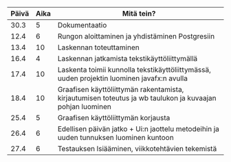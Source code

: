 Päivä | Aika | Mitä tein?
------|------|----------
30.3 | 5 | Dokumentaatio
12.4 | 6 | Rungon aloittaminen ja yhdistäminen Postgresiin
13.4 | 10 | Laskennan toteuttaminen
16.4 | 4 | Laskennan jatkamista tekstikäyttöliittymällä
17.4 | 10 | Laskenta toimii kunnolla tekstikäyttöliittymässä, uuden projektin luominen javafx:n avulla
18.4 | 10 | Graafisen käyttöliittymän rakentamista, kirjautumisen toteutus ja wb taulukon ja kuvaajan pohjan luominen
25.4 | 5 | Graafisen käyttöliittymän korjausta
26.4 | 6 | Edellisen päivän jatko + Ui:n jaottelu metodeihin ja uuden tunnuksen luominen kuntoon
27.4 | 6 | Testauksen lsiääminen, viikkotehtävien tekemistä
